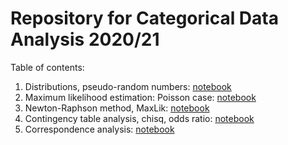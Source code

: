 # Repository for Categorical Data Analysis 2020/21


Table of contents:

1. Distributions, pseudo-random numbers: [notebook](notebooks/cda_2021_03_09_lecture.ipynb)
2. Maximum likelihood estimation: Poisson case: [notebook](notebooks/cda_2021_03_16_lecture.ipynb)
3. Newton-Raphson method, MaxLik: [notebook](notebooks/cda_2021_03_23_lecture.ipynb)
4. Contingency table analysis, chisq, odds ratio: [notebook](notebooks/cda_2021_03_30_lecture.ipynb)
5. Correspondence analysis: [notebook](notebooks/cda_2021_04_13_lecture.ipynb)
